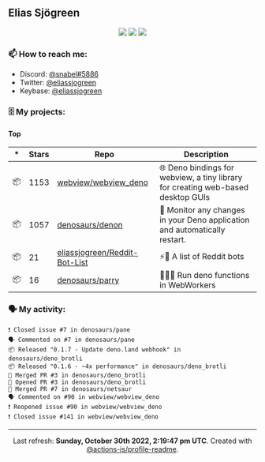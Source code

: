 ## Elias Sjögreen

<p align="center">
  <img src="https://img.shields.io/badge/🎂-dec. 2003-success" />
  <img src="https://img.shields.io/badge/🌎-Stockholm-informational" />
  <img src="https://img.shields.io/badge/👦-He/Him-informational" />
</p>

### 📫 How to reach me:

- Discord: [@snabel#5886](https://discord.com/users/267978757799673866)
- Twitter: [@eliassjogreen](https://twitter.com/eliassjogreen)
- Keybase: [@eliassjogreen](https://keybase.io/eliassjogreen)

### 🗄 My projects:

#### Top
|*|Stars|Repo|Description|
|---|---|---|---|
| 📦 | 1153 | [webview/webview_deno](https://github.com/webview/webview_deno) | 🌐 Deno bindings for webview, a tiny library for creating web-based desktop GUIs |
| 📦 | 1057 | [denosaurs/denon](https://github.com/denosaurs/denon) | 👀 Monitor any changes in your Deno application and automatically restart. |
| 📦 | 21 | [eliassjogreen/Reddit-Bot-List](https://github.com/eliassjogreen/Reddit-Bot-List) | ⚡️🤖 A list of Reddit bots |
| 📦 | 16 | [denosaurs/parry](https://github.com/denosaurs/parry) | 👷🏽‍♂️ Run deno functions in WebWorkers |

### 🗣 My activity:

```
❗️ Closed issue #7 in denosaurs/pane
🗣 Commented on #7 in denosaurs/pane
📦 Released "0.1.7 - Update deno.land webhook" in denosaurs/deno_brotli
📦 Released "0.1.6 - ~4x performance" in denosaurs/deno_brotli
🎉 Merged PR #3 in denosaurs/deno_brotli
💪 Opened PR #3 in denosaurs/deno_brotli
🎉 Merged PR #7 in denosaurs/netsaur
🗣 Commented on #90 in webview/webview_deno
❗️ Reopened issue #90 in webview/webview_deno
❗️ Closed issue #141 in webview/webview_deno
```

------------
<p align="center">Last refresh: <b>Sunday, October 30th 2022, 2:19:47 pm UTC</b>. Created with <a href=https://github.com/marketplace/actions/profile-readme>@actions-js/profile-readme</a>.</p>
